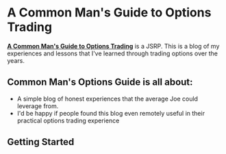 # A Common Man's Guide to Options Trading

**[A Common Man's Guide to Options
  Trading](http://manojrajarao.github.io)** is a JSRP. This is
  a blog of my experiences and lessons that I've learned through
  trading options over the years.

## Common Man's Options Guide is all about:
* A simple blog of honest experiences that the average Joe could
leverage from.
* I'd be happy if people found this blog even remotely useful in their
practical options trading experience

## Getting Started
